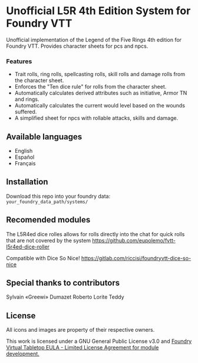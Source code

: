 # Unofficial L5R 4th Edition System for Foundry VTT

Unofficial implementation of the Legend of the Five Rings 4th edition for Foundry VTT. Provides character sheets for pcs and npcs.

### Features

- Trait rolls, ring rolls, spellcasting rolls, skill rolls and damage rolls from the character sheet.
- Enforces the "Ten dice rule" for rolls from the character sheet.
- Automatically calculates derived attributes such as initiative, Armor TN and rings.
- Automatically calculates the current would level based on the wounds suffered.
- A simplified sheet for npcs with rollable attacks, skills and damage.

## Available languages

- English
- Español
- Français 

## Installation

Download this repo into your foundry data: `your_foundry_data_path/systems/`

## Recomended modules

The L5R4ed dice rolles allows for rolls directly into the chat for quick rolls that are not covered by the system
https://github.com/eupolemo/fvtt-l5r4ed-dice-roller

Compatible with Dice So Nice!
https://gitlab.com/riccisi/foundryvtt-dice-so-nice

## Special thanks to contributors

Sylvain «Greewi» Dumazet
Roberto Lorite
Teddy

## License

All icons and images are property of their respective owners.

This work is licensed under a GNU General Public License v3.0 and [Foundry Virtual Tabletop EULA - Limited License Agreement for module development.](https://foundryvtt.com/article/license/)